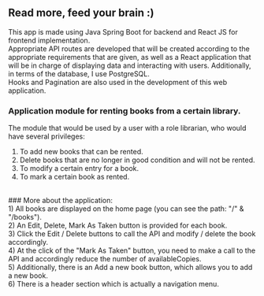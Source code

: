 ## Read more, feed your brain :)
This app is made using Java Spring Boot for backend and React JS for frontend implementation. <br />
Appropriate API routes are developed that will be created according to the appropriate requirements that are given, as well as a React application that will be in charge of displaying data and interacting with users. Additionally, in terms of the database, I use PostgreSQL. <br />
Hooks and Pagination are also used in the development of this web application.
<br />
### Application module for renting books from a certain library. 
The module that would be used by a user with a role librarian, who would have several privileges:
1) To add new books that can be rented. <br />
2) Delete books that are no longer in good condition and will not be rented. <br />
3) To modify a certain entry for a book. <br />
4) To mark a certain book as rented. <br />
 <br />
### More about the application: <br />
1) All books are displayed on the home page (you can see the path: "/" & "/books").  <br />
2) An Edit, Delete, Mark As Taken button is provided for each book.  <br />
3) Click the Edit / Delete buttons to call the API and modify / delete the book accordingly.  <br />
4) At the click of the "Mark As Taken" button, you need to make a call to the API and accordingly reduce the number of availableCopies.  <br />
5) Additionally, there is an Add a new book button, which allows you to add a new book.  <br />
6) There is a header section which is actually a navigation menu. <br />







